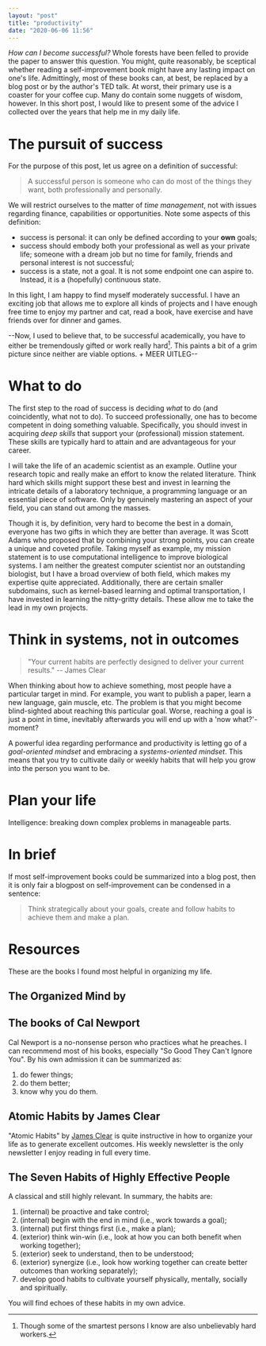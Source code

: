 ```yaml
---
layout: "post"
title: "productivity"
date: "2020-06-06 11:56"
---
```


*How can I become successful?* Whole forests have been felled to provide the paper to answer this question. You might, quite reasonably, be sceptical whether reading a self-improvement book might have any lasting impact on one's life. Admittingly, most of these books can, at best, be replaced by a blog post or by the author's TED talk. At worst, their primary use is a coaster for your coffee cup. Many do contain some nuggets of wisdom, however. In this short post, I would like to present some of the advice I collected over the years that help me in my daily life.

# The pursuit of success

For the purpose of this post, let us agree on a definition of successful:

> A successful person is someone who can do most of the things they want, both professionally and personally.

We will restrict ourselves to the matter of *time management*, not with issues regarding finance, capabilities or opportunities. Note some aspects of this definition:

- success is personal: it can only be defined according to your **own** goals;
- success should embody both your professional as well as your private life; someone with a dream job but no time for family, friends and personal interest is not successful;
- success is a state, not a goal. It is not some endpoint one can aspire to. Instead, it is a (hopefully) continuous state.

In this light, I am happy to find myself moderately successful. I have an exciting job that allows me to explore all kinds of projects and I have enough free time to enjoy my partner and cat, read a book, have exercise and have friends over for dinner and games.

--Now, I used to believe that, to be successful academically, you have to either be tremendously gifted or work really hard[^87bd764d]. This paints a bit of a grim picture since neither are viable options. + MEER UITLEG--

[^87bd764d]: Though some of the smartest persons I know are also unbelievably hard workers.

# What to do

The first step to the road of success is deciding *what* to do (and coincidently, what not to do). To succeed professionally, one has to become competent in doing something valuable. Specifically, you should invest in acquiring *deep skills* that support your (professional) mission statement. These skills are typically hard to attain and are advantageous for your career.

I will take the life of an academic scientist as an example. Outline your research topic and really make an effort to know the related literature. Think hard which skills might support these best and invest in learning the intricate details of a laboratory technique, a programming language or an essential piece of software. Only by genuinely mastering an aspect of your field, you can stand out among the masses.

Though it is, by definition, very hard to become the best in a domain, everyone has two gifts in which they are better than average. It was Scott Adams who proposed that by combining your strong points, you can create a unique and coveted profile. Taking myself as example, my mission statement is to use computational intelligence to improve biological systems. I am neither the greatest computer scientist nor an outstanding biologist, but I have a broad overview of both field, which makes my expertise quite appreciated. Additionally, there are certain smaller subdomains, such as kernel-based learning and optimal transportation, I have invested in learning the nitty-gritty details. These allow me to take the lead in my own projects.

# Think in systems, not in outcomes

> "Your current habits are perfectly designed to deliver your current results." -- James Clear

When thinking about how to achieve something, most people have a particular target in mind. For example, you want to publish a paper, learn a new language, gain muscle, etc. The problem is that you might become blind-sighted about reaching this particular goal. Worse, reaching a goal is just a point in time, inevitably afterwards you will end up with a 'now what?'-moment?

A powerful idea regarding performance and productivity is letting go of a *goal-oriented mindset* and embracing a *systems-oriented mindset*. This means that you try to cultivate daily or weekly habits that will help you grow into the person you want to be.

# Plan your life

Intelligence: breaking down complex problems in manageable parts.



# In brief

If most self-improvement books could be summarized into a blog post, then it is only fair a blogpost on self-improvement can be condensed in a sentence:

> Think strategically about your goals, create and follow habits to achieve them and make a plan.

# Resources

These are the books I found most helpful in organizing my life.

## The Organized Mind by

## The books of Cal Newport

Cal Newport is a no-nonsense person who practices what he preaches. I can recommend most of his books, especially "So Good They Can't Ignore You". By his own admission it can be summarized as:

1. do fewer things;
2. do them better;
3. know why you do them.

## Atomic Habits by James Clear

"Atomic Habits" by [James Clear](https://jamesclear.com/) is quite instructive in how to organize your life as to generate excellent outcomes. His weekly newsletter is the only newsletter I enjoy reading in full every time.

## The Seven Habits of Highly Effective People

A classical and still highly relevant. In summary, the habits are:

1. (internal) be proactive and take control;
2. (internal) begin with the end in mind (i.e., work towards a goal);
3. (internal) put first things first (i.e., make a plan);
4. (exterior) think win-win (i.e., look at how you can both benefit when working together);
5. (exterior) seek to understand, then to be understood;
6. (exterior) synergize (i.e., look how working together can create better outcomes than working separately);
7. develop good habits to cultivate yourself physically, mentally, socially and spiritually.

You will find echoes of these habits in my own advice.
